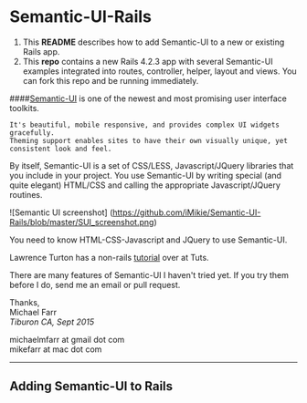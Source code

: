 # Semantic-UI-Rails
1. This **README** describes how to add Semantic-UI to a new or existing Rails app.  
2. This **repo** contains a new Rails 4.2.3 app with several Semantic-UI examples integrated into routes, controller, helper, layout and views.  You can fork this repo and be running immediately.  

####[Semantic-UI](www.semantic-ui.com) is one of the newest and most promising user interface toolkits.  
```
It's beautiful, mobile responsive, and provides complex UI widgets gracefully.  
Theming support enables sites to have their own visually unique, yet consistent look and feel.
```
By itself, Semantic-UI is a set of CSS/LESS, Javascript/JQuery libraries that you include in your project.  You use Semantic-UI by writing special (and quite elegant) HTML/CSS and calling the appropriate Javascript/JQuery routines. 

![Semantic UI screenshot] (https://github.com/iMikie/Semantic-UI-Rails/blob/master/SUI_screenshot.png)

You need to know HTML-CSS-Javascript and JQuery to use Semantic-UI.   

Lawrence Turton has a non-rails [tutorial](https://webdesign.tutsplus.com/courses/getting-started-with-semantic-ui) over at Tuts.

There are many features of Semantic-UI I haven't tried yet.  If you try them before I do, send me an email or pull request.

Thanks, <br>
Michael Farr <br>
*Tiburon CA, Sept 2015*

michaelmfarr at gmail dot com <br>
mikefarr at mac dot com

---


## Adding Semantic-UI to Rails

